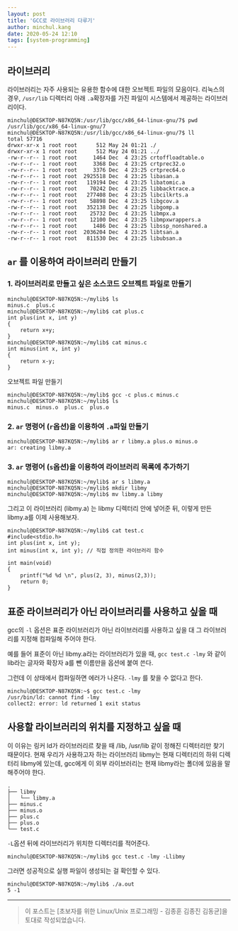 ```yaml
---
layout: post
title: 'GCC로 라이브러리 다루기'
author: minchul.kang
date: 2020-05-24 12:10
tags: [system-programming]
---
```


## 라이브러리

라이브러리는 자주 사용되는 유용한 함수에 대한 오브젝트 파일의 모음이다. 리눅스의 경우, `/usr/lib` 디렉터리 아래 `.a`확장자를 가진 파일이 시스템에서 제공하는 라이브러리이다.

```
minchul@DESKTOP-N87KQ5N:/usr/lib/gcc/x86_64-linux-gnu/7$ pwd
/usr/lib/gcc/x86_64-linux-gnu/7
minchul@DESKTOP-N87KQ5N:/usr/lib/gcc/x86_64-linux-gnu/7$ ll
total 57716
drwxr-xr-x 1 root root      512 May 24 01:21 ./
drwxr-xr-x 1 root root      512 May 24 01:21 ../
-rw-r--r-- 1 root root     1464 Dec  4 23:25 crtoffloadtable.o
-rw-r--r-- 1 root root     3368 Dec  4 23:25 crtprec32.o
-rw-r--r-- 1 root root     3376 Dec  4 23:25 crtprec64.o
-rw-r--r-- 1 root root  2925518 Dec  4 23:25 libasan.a
-rw-r--r-- 1 root root   119194 Dec  4 23:25 libatomic.a
-rw-r--r-- 1 root root    70242 Dec  4 23:25 libbacktrace.a
-rw-r--r-- 1 root root   277408 Dec  4 23:25 libcilkrts.a
-rw-r--r-- 1 root root    58898 Dec  4 23:25 libgcov.a
-rw-r--r-- 1 root root   352138 Dec  4 23:25 libgomp.a
-rw-r--r-- 1 root root    25732 Dec  4 23:25 libmpx.a
-rw-r--r-- 1 root root    12100 Dec  4 23:25 libmpxwrappers.a
-rw-r--r-- 1 root root     1486 Dec  4 23:25 libssp_nonshared.a
-rw-r--r-- 1 root root  2036204 Dec  4 23:25 libtsan.a
-rw-r--r-- 1 root root   811530 Dec  4 23:25 libubsan.a
```

## `ar` 를 이용하여 라이브러리 만들기

### 1. 라이브러리로 만들고 싶은 소스코드 오브젝트 파일로 만들기

```
minchul@DESKTOP-N87KQ5N:~/mylib$ ls
minus.c  plus.c
minchul@DESKTOP-N87KQ5N:~/mylib$ cat plus.c
int plus(int x, int y)
{
    return x+y;
}
minchul@DESKTOP-N87KQ5N:~/mylib$ cat minus.c
int minus(int x, int y)
{
    return x-y;
}
```

오브젝트 파일 만들기

```
minchul@DESKTOP-N87KQ5N:~/mylib$ gcc -c plus.c minus.c
minchul@DESKTOP-N87KQ5N:~/mylib$ ls
minus.c  minus.o  plus.c  plus.o
```
### 2. `ar` 명령어 (`r`옵션)을 이용하여 `.a`파일 만들기

```
minchul@DESKTOP-N87KQ5N:~/mylib$ ar r libmy.a plus.o minus.o
ar: creating libmy.a
```

### 3. `ar` 명령어 (`s`옵션)을 이용하여 라이브러리 목록에 추가하기 

```
minchul@DESKTOP-N87KQ5N:~/mylib$ ar s libmy.a
minchul@DESKTOP-N87KQ5N:~/mylib$ mkdir libmy
minchul@DESKTOP-N87KQ5N:~/mylib$ mv libmy.a libmy
```

그리고 이 라이브러리 (libmy.a) 는 libmy 디렉터리 안에 넣어준 뒤, 
이렇게 만든 libmy.a를 이제 사용해보자.

```
minchul@DESKTOP-N87KQ5N:~/mylib$ cat test.c
#include<stdio.h>
int plus(int x, int y);
int minus(int x, int y); // 직접 정의한 라이브러리 함수

int main(void)
{
    printf("%d %d \n", plus(2, 3), minus(2,3));
    return 0;
}
```

## 표준 라이브러리가 아닌 라이브러리를 사용하고 싶을 때 

gcc의 `-l` 옵션은 표준 라이브러리가 아닌 라이브러리를 사용하고 싶을 대 그 라이브러리를 지정해 컴파일해 주어야 한다. 

예를 들어 표준이 아닌 libmy.a라는 라이브러리가 있을 때, `gcc test.c -lmy` 와 같이 lib라는 글자와 확장자 a를 뺀 이름만을 옵션에 붙여 쓴다. 

그런데 이 상태에서 컴파일하면 에러가 나온다. `-lmy` 를 찾을 수 없다고 한다.

```
minchul@DESKTOP-N87KQ5N:~$ gcc test.c -lmy
/usr/bin/ld: cannot find -lmy
collect2: error: ld returned 1 exit status
```


## 사용할 라이브러리의 위치를 지정하고 싶을 때

이 이유는 링커 ld가 라이브러리르 찾을 때 /lib, /usr/lib 같이 정해진 디렉터리만 찾기 때문이다. 현재 우리가 사용하고자 하는 라이브러리 libmy는 현재 디렉터리의 하위 디렉터리 libmy에 있는데, gcc에게 이 외부 라이브러리는 현재 libmy라는 폴더에 있음을 말해주어야 한다.

```
.
├── libmy
│   └── libmy.a
├── minus.c
├── minus.o
├── plus.c
├── plus.o
└── test.c
```

`-L`옵션 뒤에 라이브러리가 위치한 디렉터리를 적어준다.

```
minchul@DESKTOP-N87KQ5N:~/mylib$ gcc test.c -lmy -Llibmy
```

그러면 성공적으로 실행 파일이 생성되는 걸 확인할 수 있다.

```
minchul@DESKTOP-N87KQ5N:~/mylib$ ./a.out
5 -1
```



---

> 이 포스트는 [초보자를 위한 Linux/Unix 프로그래밍 - 김종훈 김종진 김동균]을 토대로 작성되었습니다.